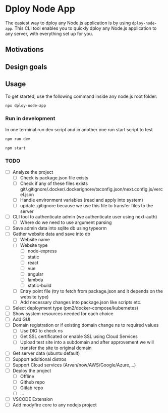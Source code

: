 # Dploy Node App

The easiest way to dploy any Node.js application is by using `dploy-node-app`. This CLI tool enables you to quickly dploy any Node.js application to any server, with everything set up for you.

## Motivations

## Design goals

## Usage

To get started, use the following command inside any node.js root folder:

```bash
npx dploy-node-app
```

### Run in development

In one terminal run dev script and in another one run start script to test

```bash
npm run dev
```

```bash
npm start
```

### TODO

- [ ] Analyze the project
  - [ ] Check is package.json file exists
  - [ ] Check if any of these files exists git/.gitignore/.docker/.dockerignore/tsconfig.json/next.config.js/vercel.json
  - [ ] Handle environment variables (read and apply into system)
  - [ ] update .gitignore because we use this file to transfer files to the server
- [ ] CLI tool to authenticate admin (we authenticate user using next-auth)
  - [ ] Where do we need to use argument parsing
- [ ] Save admin data into sqlite db using typeorm
- [ ] Gather website data and save into db
  - [ ] Website name
  - [ ] Website type
    - [ ] node-express
    - [ ] static
    - [ ] react
    - [ ] vue
    - [ ] angular
    - [ ] lambda
    - [ ] static-build
  - [ ] Entry point file (try to fetch from package.json and it depends on the website type)
  - [ ] Add necessary changes into package.json like scripts etc.
- [ ] Select deployment type (pm2/docker-compose/kubernetes)
- [ ] Show system resources needed for each choice
- [ ] Add GUI
- [ ] Domain registration or if existing domain change ns to required values
  - [ ] Use DIG to check ns
  - [ ] Get SSL certificated or enable SSL using Cloud Services
  - [ ] Upload test site into a subdomain and after approvement we will transfer the site to original domain
- [ ] Get server data (ubuntu default)
- [ ] Support additional distros
- [ ] Support Cloud services (Arvan/now/AWS/Google/Azure,...)
- [ ] Deploy the project
  - [ ] Offline
  - [ ] Github repo
  - [ ] Gitlab repo
  - [ ] ...
- [ ] VSCODE Extension
- [ ] Add modyfire core to any nodejs project